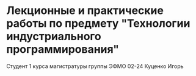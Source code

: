 # Лекционные и практические работы по предмету "Технологии индустриального программирования"

Студент 1 курса магистратуры группы ЭФМО 02-24 Куценко Игорь 
